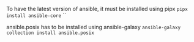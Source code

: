 To have the latest version of ansible, it must be installed using pipx
`pipx install ansible-core`
``

ansible.posix has to be installed using ansible-galaxy
`ansible-galaxy collection install ansible.posix`
